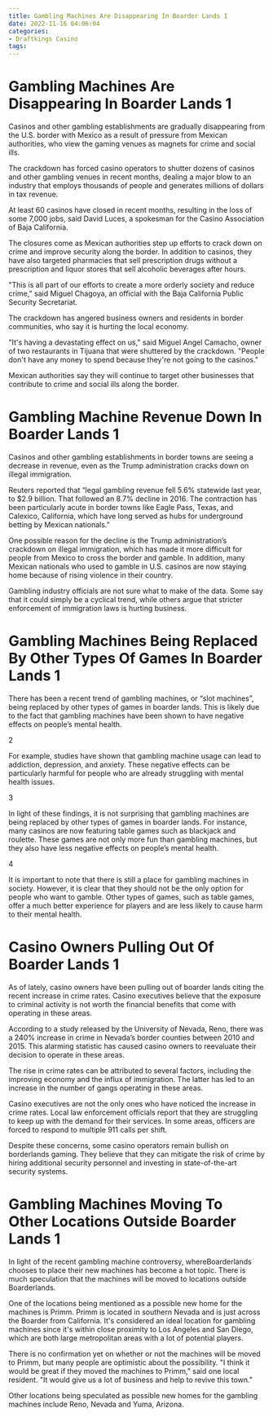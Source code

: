 ```yaml
---
title: Gambling Machines Are Disappearing In Boarder Lands 1
date: 2022-11-16 04:06:04
categories:
- Draftkings Casino
tags:
---
```



#  Gambling Machines Are Disappearing In Boarder Lands 1

Casinos and other gambling establishments are gradually disappearing from the U.S. border with Mexico as a result of pressure from Mexican authorities, who view the gaming venues as magnets for crime and social ills.

The crackdown has forced casino operators to shutter dozens of casinos and other gambling venues in recent months, dealing a major blow to an industry that employs thousands of people and generates millions of dollars in tax revenue.

At least 60 casinos have closed in recent months, resulting in the loss of some 7,000 jobs, said David Luces, a spokesman for the Casino Association of Baja California.

The closures come as Mexican authorities step up efforts to crack down on crime and improve security along the border. In addition to casinos, they have also targeted pharmacies that sell prescription drugs without a prescription and liquor stores that sell alcoholic beverages after hours.

"This is all part of our efforts to create a more orderly society and reduce crime," said Miguel Chagoya, an official with the Baja California Public Security Secretariat.

The crackdown has angered business owners and residents in border communities, who say it is hurting the local economy.

"It's having a devastating effect on us," said Miguel Angel Camacho, owner of two restaurants in Tijuana that were shuttered by the crackdown. "People don't have any money to spend because they're not going to the casinos."

Mexican authorities say they will continue to target other businesses that contribute to crime and social ills along the border.

#  Gambling Machine Revenue Down In Boarder Lands 1

Casinos and other gambling establishments in border towns are seeing a decrease in revenue, even as the Trump administration cracks down on illegal immigration.

Reuters reported that “legal gambling revenue fell 5.6% statewide last year, to $2.9 billion. That followed an 8.7% decline in 2016. The contraction has been particularly acute in border towns like Eagle Pass, Texas, and Calexico, California, which have long served as hubs for underground betting by Mexican nationals.”

One possible reason for the decline is the Trump administration’s crackdown on illegal immigration, which has made it more difficult for people from Mexico to cross the border and gamble. In addition, many Mexican nationals who used to gamble in U.S. casinos are now staying home because of rising violence in their country.

Gambling industry officials are not sure what to make of the data. Some say that it could simply be a cyclical trend, while others argue that stricter enforcement of immigration laws is hurting business.

#  Gambling Machines Being Replaced By Other Types Of Games In Boarder Lands 1

There has been a recent trend of gambling machines, or “slot machines”, being replaced by other types of games in boarder lands. This is likely due to the fact that gambling machines have been shown to have negative effects on people’s mental health.

2

For example, studies have shown that gambling machine usage can lead to addiction, depression, and anxiety. These negative effects can be particularly harmful for people who are already struggling with mental health issues.

3

In light of these findings, it is not surprising that gambling machines are being replaced by other types of games in boarder lands. For instance, many casinos are now featuring table games such as blackjack and roulette. These games are not only more fun than gambling machines, but they also have less negative effects on people’s mental health.

4

It is important to note that there is still a place for gambling machines in society. However, it is clear that they should not be the only option for people who want to gamble. Other types of games, such as table games, offer a much better experience for players and are less likely to cause harm to their mental health.

#  Casino Owners Pulling Out Of Boarder Lands 1

As of lately, casino owners have been pulling out of boarder lands citing the recent increase in crime rates. Casino executives believe that the exposure to criminal activity is not worth the financial benefits that come with operating in these areas.

According to a study released by the University of Nevada, Reno, there was a 240% increase in crime in Nevada’s border counties between 2010 and 2015. This alarming statistic has caused casino owners to reevaluate their decision to operate in these areas.

The rise in crime rates can be attributed to several factors, including the improving economy and the influx of immigration. The latter has led to an increase in the number of gangs operating in these areas.

Casino executives are not the only ones who have noticed the increase in crime rates. Local law enforcement officials report that they are struggling to keep up with the demand for their services. In some areas, officers are forced to respond to multiple 911 calls per shift.

Despite these concerns, some casino operators remain bullish on borderlands gaming. They believe that they can mitigate the risk of crime by hiring additional security personnel and investing in state-of-the-art security systems.

#  Gambling Machines Moving To Other Locations Outside Boarder Lands 1

In light of the recent gambling machine controversy, whereBoarderlands chooses to place their new machines has become a hot
topic. There is much speculation that the machines will be moved to
locations outside Boarderlands.

One of the locations being mentioned as a possible new home for the
machines is Primm. Primm is located in southern Nevada and is just
across the Boarder from California. It's considered an ideal location for
gambling machines since it's within close proximity to Los Angeles and San Diego, which are both large metropolitan areas with a lot of potential players.

There is no confirmation yet on whether or not the machines will be moved to
Primm, but many people are optimistic about the possibility. "I think it would be great if they moved the machines to Primm," said one local resident. "It would give us a lot of business and help to revive this town."

Other locations being speculated as possible new homes for the gambling
machines include Reno, Nevada and Yuma, Arizona.